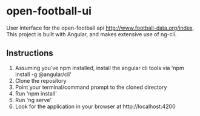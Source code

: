 # open-football-ui

User interface for the open-football api http://www.football-data.org/index.  This project is built with Angular, and makes extensive use of ng-cli.

## Instructions

1.  Assuming you've npm installed, install the angular cli tools via 'npm install -g @angular/cli'
2.  Clone the repository
3.  Point your terminal/command prompt to the cloned directory
4.  Run 'npm install'
5.  Run 'ng serve'
6.  Look for the application in your browser at http://localhost:4200


